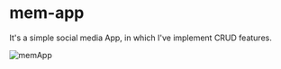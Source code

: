 # mem-app


It's a simple social media App, in which I've implement CRUD features.

![memApp](https://user-images.githubusercontent.com/65862526/165884914-bc65dcad-1ae3-45e7-bba2-4556f67c9c33.png)

